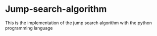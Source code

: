 # Jump-search-algorithm

This is the implementation of the jump search algorithm with the python programming language
